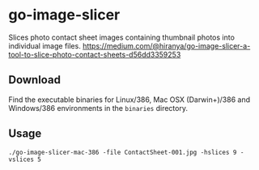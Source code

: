 # go-image-slicer
Slices photo contact sheet images containing thumbnail photos into individual image files. https://medium.com/@hiranya/go-image-slicer-a-tool-to-slice-photo-contact-sheets-d56dd3359253

## Download
Find the executable binaries for Linux/386, Mac OSX (Darwin+)/386 and Windows/386 environments in the `binaries` directory.

## Usage
	./go-image-slicer-mac-386 -file ContactSheet-001.jpg -hslices 9 -vslices 5

